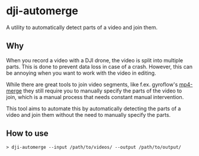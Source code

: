 # dji-automerge

A utility to automatically detect parts of a video and join them.

## Why

When you record a video with a DJI drone, the video is split into multiple parts. This is done
to prevent data loss in case of a crash. However, this can be annoying when you want to
work with the video in editing.

While there are great tools to join video segments, like f.ex.
gyroflow's [mp4-merge](https://github.com/gyroflow/mp4-merge)
they still require you to manually specify the parts of the video to join, which is a manual
process that needs constant manual intervention.

This tool aims to automate this by automatically detecting the parts of a video
and join them without the need to manually specify the parts.

## How to use

```shell script
> dji-automerge --input /path/to/videos/ --output /path/to/output/
```

